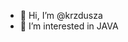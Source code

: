 - 👋 Hi, I’m @krzdusza
- 👀 I’m interested in JAVA



<!---
krzdusza/krzdusza is a ✨ special ✨ repository because its `README.md` (this file) appears on your GitHub profile.
You can click the Preview link to take a look at your changes.
--->
